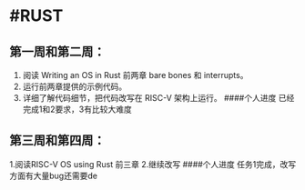 #RUST
=
第一周和第二周：
----
1. 阅读 Writing an OS in Rust 前两章 bare bones 和 interrupts。
2. 运行前两章提供的示例代码。
3. 详细了解代码细节，把代码改写在 RISC-V 架构上运行。
####个人进度
已经完成1和2要求，3有比较大难度

第三周和第四周：
------
1.阅读RISC-V OS using Rust 前三章
2.继续改写
####个人进度
任务1完成，改写方面有大量bug还需要de


